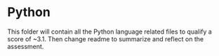 # Python
This folder will contain all the Python language related files
to qualify a score of ~3.1. Then change readme to summarize
and reflect on the assessment.